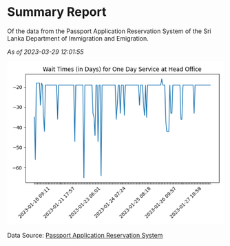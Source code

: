 # Summary Report

Of the data from the Passport Application Reservation System of the Sri Lanka Department of Immigration and Emigration.

*As of 2023-03-29 12:01:55*

![Wait Time Chart](summary.wait_time_chart.png)

Data Source: [Passport Application Reservation System](https://eservices.immigration.gov.lk:8443/appointment/pages/reservationApplication.xhtml)